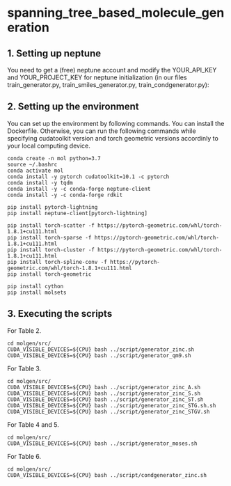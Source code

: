 # spanning_tree_based_molecule_generation

## 1. Setting up neptune
You need to get a (free) neptune account and modify the YOUR_API_KEY and YOUR_PROJECT_KEY for neptune initialization (in our files train_generator.py, train_smiles_generator.py, train_condgenerator.py):


## 2. Setting up the environment
You can set up the environment by following commands. You can install the Dockerfile. Otherwise, you can run the following commands while specifying cudatoolkit version and torch geometric versions accordinly to your local computing device.

```
conda create -n mol python=3.7
source ~/.bashrc
conda activate mol
conda install -y pytorch cudatoolkit=10.1 -c pytorch
conda install -y tqdm
conda install -y -c conda-forge neptune-client
conda install -y -c conda-forge rdkit

pip install pytorch-lightning
pip install neptune-client[pytorch-lightning]

pip install torch-scatter -f https://pytorch-geometric.com/whl/torch-1.8.1+cu111.html
pip install torch-sparse -f https://pytorch-geometric.com/whl/torch-1.8.1+cu111.html
pip install torch-cluster -f https://pytorch-geometric.com/whl/torch-1.8.1+cu111.html
pip install torch-spline-conv -f https://pytorch-geometric.com/whl/torch-1.8.1+cu111.html
pip install torch-geometric

pip install cython
pip install molsets

```

## 3. Executing the scripts
For Table 2.

```
cd molgen/src/
CUDA_VISIBLE_DEVICES=${CPU} bash ../script/generator_zinc.sh
CUDA_VISIBLE_DEVICES=${CPU} bash ../script/generator_qm9.sh
```

For Table 3.

```
cd molgen/src/
CUDA_VISIBLE_DEVICES=${CPU} bash ../script/generator_zinc_A.sh
CUDA_VISIBLE_DEVICES=${CPU} bash ../script/generator_zinc_S.sh
CUDA_VISIBLE_DEVICES=${CPU} bash ../script/generator_zinc_ST.sh
CUDA_VISIBLE_DEVICES=${CPU} bash ../script/generator_zinc_STG.sh.sh
CUDA_VISIBLE_DEVICES=${CPU} bash ../script/generator_zinc_STGV.sh
```

For Table 4 and 5.

```
cd molgen/src/
CUDA_VISIBLE_DEVICES=${CPU} bash ../script/generator_moses.sh
```

For Table 6.

```
cd molgen/src/
CUDA_VISIBLE_DEVICES=${CPU} bash ../script/condgenerator_zinc.sh 
```